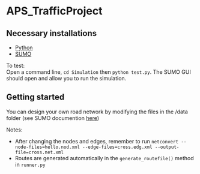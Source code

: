 # APS_TrafficProject

## Necessary installations
- [Python](https://www.python.org/downloads/)
- [SUMO](http://sumo.dlr.de/wiki/Installing)

To test:  
Open a command line, `cd Simulation` then `python test.py`. The SUMO GUI should open and allow you to run the simulation.

## Getting started

You can design your own road network by modifying the files in the /data folder (see SUMO documention [here](http://sumo.dlr.de/wiki/Tutorials/Hello_Sumo))

Notes:
- After changing the nodes and edges, remember to run `netconvert --node-files=hello.nod.xml --edge-files=cross.edg.xml --output-file=cross.net.xml`
- Routes are generated automatically in the `generate_routefile()` method in `runner.py`

